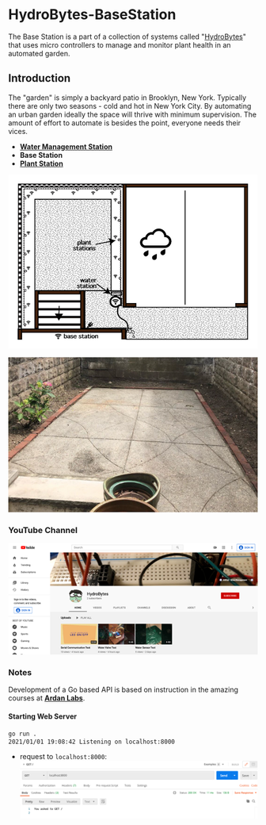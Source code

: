 # HydroBytes-BaseStation
The Base Station is a part of a collection of systems called "[HydroBytes](https://github.com/deezone/HydroBytes)" that uses micro controllers to manage and monitor plant health in an automated garden.

## Introduction

The "garden" is simply a backyard patio in Brooklyn, New York. Typically there are only two seasons - cold and hot in New York City. By automating an urban garden ideally the space will thrive with minimum supervision. The amount of effort to automate is besides the point, everyone needs their vices.

- **[Water Management Station](https://github.com/deezone/HydroBytes-WaterManagement)**
- **Base Station**
- **[Plant Station](https://github.com/deezone/HydroBytes-PlantStation)**

![brooklyn-20201115 garden layout](https://raw.githubusercontent.com/deezone/HydroBytes/master/resources/gardenBrooklynDiagram-20201115.jpg)

![Garden](https://github.com/deezone/HydroBytes-WaterManagement/blob/master/resources/garden-01.png)

### YouTube Channel

[![YouTube Channel](https://github.com/deezone/HydroBytes-WaterManagement/blob/master/resources/youTube-TN.png?raw=true)](https://www.youtube.com/channel/UC00A_lEJD2Hcy9bw6UuoUBA "All of the HydroBytes videos")

### Notes

Development of a Go based API is based on instruction in the amazing
courses at **[Ardan Labs](https://education.ardanlabs.com/collections?category=courses)**.

#### Starting Web Server
```
go run .
2021/01/01 19:08:42 Listening on localhost:8000
```

- request to `localhost:8000`:
![Basic GET response](https://github.com/deezone/HydroBytes-BaseStation/blob/master/resources/images/basic-GET-response.jpg?raw=true)

